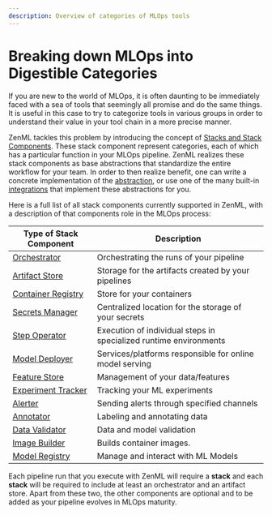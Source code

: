 ```yaml
---
description: Overview of categories of MLOps tools
---
```


# Breaking down MLOps into Digestible Categories

If you are new to the world of MLOps, it is often daunting to be immediately 
faced with a sea of tools that seemingly all promise and do the same things. 
It is useful in this case to try to categorize tools in various groups in order 
to understand their value in your tool chain in a more precise manner.

ZenML tackles this problem by introducing the concept of 
[Stacks and Stack Components](../advanced-guide/stacks/stacks.md). These stack 
component represent categories, each of which has a particular function in 
your MLOps pipeline. ZenML realizes these stack components as base abstractions 
that standardize the entire workflow for your team. In order to then realize 
benefit, one can write a concrete implementation of the 
[abstraction](../../book/platform-guide/set-up-your-mlops-platform/custom-flavors.md), or 
use one of the many built-in [integrations](./integrations.md) that implement 
these abstractions for you.

Here is a full list of all stack components currently supported in ZenML, 
with a description of that components role in the MLOps process:

| **Type of Stack Component**                                          | **Description**                                                   |
|----------------------------------------------------------------------|-------------------------------------------------------------------|
| [Orchestrator](./orchestrators/orchestrators.md)                     | Orchestrating the runs of your pipeline                           |
| [Artifact Store](./artifact-stores/artifact-stores.md)               | Storage for the artifacts created by your pipelines               |
| [Container Registry](./container-registries/container-registries.md) | Store for your containers                                         |
| [Secrets Manager](./secrets-managers/secrets-managers.md)            | Centralized location for the storage of your secrets              |
| [Step Operator](./step-operators/step-operators.md)                  | Execution of individual steps in specialized runtime environments |
| [Model Deployer](./model-deployers/model-deployers.md)               | Services/platforms responsible for online model serving           |
| [Feature Store](./feature-stores/feature-stores.md)                  | Management of your data/features                                  |
| [Experiment Tracker](./experiment-trackers/experiment-trackers.md)   | Tracking your ML experiments                                      |
| [Alerter](./alerters/alerters.md)                                    | Sending alerts through specified channels                         |
| [Annotator](./annotators/annotators.md)                              | Labeling and annotating data                                      |
| [Data Validator](./data-validators/data-validators.md)               | Data and model validation                                         |
| [Image Builder](./image-builders/image-builders.md)                  | Builds container images.                                          |
| [Model Registry](./model-registries/model-registries.md)             | Manage and interact with ML Models                                |

Each pipeline run that you execute with ZenML will require a **stack** and 
each **stack** will be required to include at least an orchestrator and an 
artifact store. Apart from these two, the other components are optional and 
to be added as your pipeline evolves in MLOps maturity.
